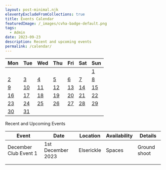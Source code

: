 ```yaml
---
layout: post-minimal.njk
eleventyExcludeFromCollections: true
title: Events Calendar
featuredImage: /_images/cvha-badge-default.png
tags:
  - Admin
date: 2023-09-23
description: Recent and upcoming events
permalink: /calendar/
---
```

| Mon             | Tue             | Wed             | Thu             | Fri             | Sat             | Sun             |
| --------------- | --------------- | --------------- | --------------- | --------------- | --------------- | --------------- |
|                 |                 |                 |                 |                 |                 | [1](#20231001)  |
| [2](#20231002)  | [3](#20231003)  | [4](#20231004)  | [5](#20231005)  | [6](#20231006)  | [7](#20231007)  | [8](#20231008)  |
| [9](#20231009)  | [10](#20231010) | [11](#20231011) | [12](#20231012) | [13](#20231013) | [14](#20231014) | [15](#20231015) |
| [16](#20231016) | [17](#20231017) | [18](#20231018) | [19](#20231019) | [20](#20231020) | [21](#20231021) | [22](#20231022) |
| [23](#20231023) | [24](#20231024) | [25](#20231025) | [26](#20231026) | [27](#20231027) | [28](#20231028) | [29](#20231029) |
| [30](#20231030) | [31](#20231031) |                 |                 |                 |                 |                 |

Recent and Upcoming Events

| Event  | Date  |  Location | Availability  | Details  |
|---|---|---|---|---|
|  December Club Event 1 |  1st December 2023 |  Elserickle | Spaces  | Ground shoot  |
|   |   |   |   |   |
|   |   |   |   |   |